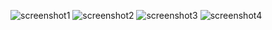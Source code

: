 ![screenshot1](https://github.com/mrmanishgit/ToDoList-Application/assets/157808382/f7e4fb77-0ae2-4049-ade3-4b4269dff7d1)
![screenshot2](https://github.com/mrmanishgit/ToDoList-Application/assets/157808382/3dab73e2-92cf-41d6-a3bc-e37135a51b62)
![screenshot3](https://github.com/mrmanishgit/ToDoList-Application/assets/157808382/98ccabe1-532e-4fc3-ab2c-c49db7560e3c)
![screenshot4](https://github.com/mrmanishgit/ToDoList-Application/assets/157808382/0bb6b9b9-fda1-40c6-bc58-4d2394b8dfae)
